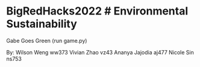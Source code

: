 # BigRedHacks2022 # Environmental Sustainability 
Gabe Goes Green 
(run game.py)


By:
Wilson Weng ww373
Vivian Zhao vz43
Ananya Jajodia aj477
Nicole Sin ns753
